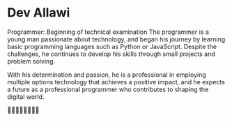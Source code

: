 # Dev Allawi




Programmer: Beginning of technical examination
The programmer is a young man passionate about technology, and began his journey by learning basic programming languages ​​such as Python or JavaScript. Despite the challenges, he continues to develop his skills through small projects and problem solving.

With his determination and passion, he is a professional in employing multiple options technology that achieves a positive impact, and he expects a future as a professional programmer who contributes to shaping the digital world.


:saluting_face::saluting_face::saluting_face::saluting_face::saluting_face::saluting_face::saluting_face::saluting_face:
